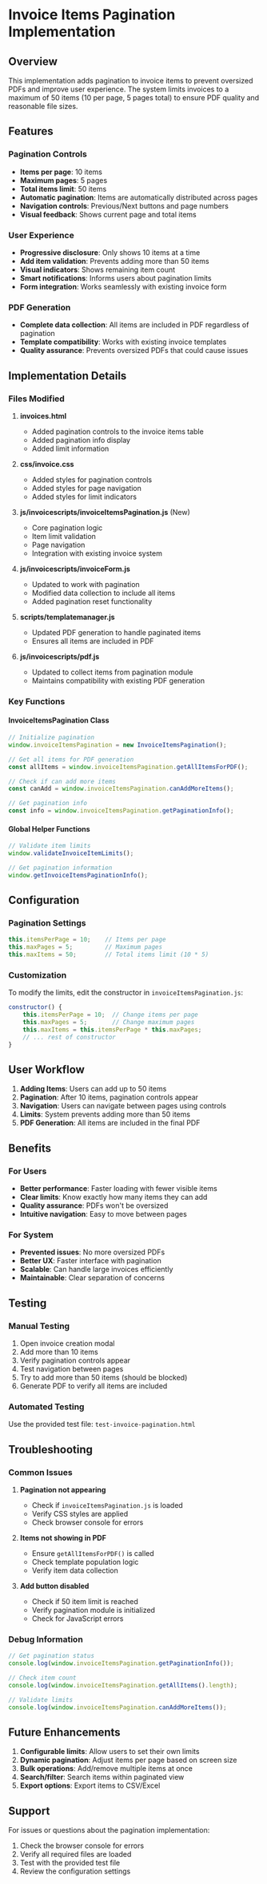 # Invoice Items Pagination Implementation

## Overview

This implementation adds pagination to invoice items to prevent oversized PDFs and improve user experience. The system limits invoices to a maximum of 50 items (10 per page, 5 pages total) to ensure PDF quality and reasonable file sizes.

## Features

### Pagination Controls
- **Items per page**: 10 items
- **Maximum pages**: 5 pages
- **Total items limit**: 50 items
- **Automatic pagination**: Items are automatically distributed across pages
- **Navigation controls**: Previous/Next buttons and page numbers
- **Visual feedback**: Shows current page and total items

### User Experience
- **Progressive disclosure**: Only shows 10 items at a time
- **Add item validation**: Prevents adding more than 50 items
- **Visual indicators**: Shows remaining item count
- **Smart notifications**: Informs users about pagination limits
- **Form integration**: Works seamlessly with existing invoice form

### PDF Generation
- **Complete data collection**: All items are included in PDF regardless of pagination
- **Template compatibility**: Works with existing invoice templates
- **Quality assurance**: Prevents oversized PDFs that could cause issues

## Implementation Details

### Files Modified

1. **invoices.html**
   - Added pagination controls to the invoice items table
   - Added pagination info display
   - Added limit information

2. **css/invoice.css**
   - Added styles for pagination controls
   - Added styles for page navigation
   - Added styles for limit indicators

3. **js/invoicescripts/invoiceItemsPagination.js** (New)
   - Core pagination logic
   - Item limit validation
   - Page navigation
   - Integration with existing invoice system

4. **js/invoicescripts/invoiceForm.js**
   - Updated to work with pagination
   - Modified data collection to include all items
   - Added pagination reset functionality

5. **scripts/templatemanager.js**
   - Updated PDF generation to handle paginated items
   - Ensures all items are included in PDF

6. **js/invoicescripts/pdf.js**
   - Updated to collect items from pagination module
   - Maintains compatibility with existing PDF generation

### Key Functions

#### InvoiceItemsPagination Class
```javascript
// Initialize pagination
window.invoiceItemsPagination = new InvoiceItemsPagination();

// Get all items for PDF generation
const allItems = window.invoiceItemsPagination.getAllItemsForPDF();

// Check if can add more items
const canAdd = window.invoiceItemsPagination.canAddMoreItems();

// Get pagination info
const info = window.invoiceItemsPagination.getPaginationInfo();
```

#### Global Helper Functions
```javascript
// Validate item limits
window.validateInvoiceItemLimits();

// Get pagination information
window.getInvoiceItemsPaginationInfo();
```

## Configuration

### Pagination Settings
```javascript
this.itemsPerPage = 10;    // Items per page
this.maxPages = 5;         // Maximum pages
this.maxItems = 50;        // Total items limit (10 * 5)
```

### Customization
To modify the limits, edit the constructor in `invoiceItemsPagination.js`:

```javascript
constructor() {
    this.itemsPerPage = 10;  // Change items per page
    this.maxPages = 5;       // Change maximum pages
    this.maxItems = this.itemsPerPage * this.maxPages;
    // ... rest of constructor
}
```

## User Workflow

1. **Adding Items**: Users can add up to 50 items
2. **Pagination**: After 10 items, pagination controls appear
3. **Navigation**: Users can navigate between pages using controls
4. **Limits**: System prevents adding more than 50 items
5. **PDF Generation**: All items are included in the final PDF

## Benefits

### For Users
- **Better performance**: Faster loading with fewer visible items
- **Clear limits**: Know exactly how many items they can add
- **Quality assurance**: PDFs won't be oversized
- **Intuitive navigation**: Easy to move between pages

### For System
- **Prevented issues**: No more oversized PDFs
- **Better UX**: Faster interface with pagination
- **Scalable**: Can handle large invoices efficiently
- **Maintainable**: Clear separation of concerns

## Testing

### Manual Testing
1. Open invoice creation modal
2. Add more than 10 items
3. Verify pagination controls appear
4. Test navigation between pages
5. Try to add more than 50 items (should be blocked)
6. Generate PDF to verify all items are included

### Automated Testing
Use the provided test file: `test-invoice-pagination.html`

## Troubleshooting

### Common Issues

1. **Pagination not appearing**
   - Check if `invoiceItemsPagination.js` is loaded
   - Verify CSS styles are applied
   - Check browser console for errors

2. **Items not showing in PDF**
   - Ensure `getAllItemsForPDF()` is called
   - Check template population logic
   - Verify item data collection

3. **Add button disabled**
   - Check if 50 item limit is reached
   - Verify pagination module is initialized
   - Check for JavaScript errors

### Debug Information
```javascript
// Get pagination status
console.log(window.invoiceItemsPagination.getPaginationInfo());

// Check item count
console.log(window.invoiceItemsPagination.getAllItems().length);

// Validate limits
console.log(window.invoiceItemsPagination.canAddMoreItems());
```

## Future Enhancements

1. **Configurable limits**: Allow users to set their own limits
2. **Dynamic pagination**: Adjust items per page based on screen size
3. **Bulk operations**: Add/remove multiple items at once
4. **Search/filter**: Search items within paginated view
5. **Export options**: Export items to CSV/Excel

## Support

For issues or questions about the pagination implementation:
1. Check the browser console for errors
2. Verify all required files are loaded
3. Test with the provided test file
4. Review the configuration settings 